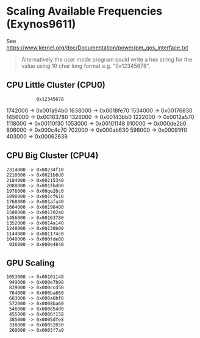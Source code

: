 # Scaling Available Frequencies (Exynos9611)

See https://www.kernel.org/doc/Documentation/power/pm_qos_interface.txt

> Alternatively the user mode program could write a hex
> string for the value using 10 char long format e.g. "0x12345678".

## CPU Little Cluster (CPU0)

               0x12345678

   1742000 -> 0x001a94b0
   1638000 -> 0x0018fe70
   1534000 -> 0x00176830
   1456000 -> 0x00163780
   1326000 -> 0x00143bb0
   1222000 -> 0x0012a570
   1118000 -> 0x00110f30
   1053000 -> 0x00101148
    910000 -> 0x000de2b0
    806000 -> 0x000c4c70
    702000 -> 0x000ab630
    598000 -> 0x00091ff0
    403000 -> 0x00062638

## CPU Big Cluster (CPU4)

    2314000 -> 0x00234f10
    2210000 -> 0x0021b8d0
    2184000 -> 0x00215340
    2080000 -> 0x001fbd00
    1976000 -> 0x00qe26c0
    1898000 -> 0x001cf610
    1768000 -> 0x001afa40
    1664000 -> 0x00196400
    1508000 -> 0x001702a0
    1456000 -> 0x00163780
    1352000 -> 0x0014a140
    1248000 -> 0x00130b00
    1144000 -> 0x001174c0
    1040000 -> 0x000fde80
     936000 -> 0x000e4840

## GPU Scaling

    1053000 -> 0x00101148
     949000 -> 0x000e7b08
     839000 -> 0x000ccd58
     764000 -> 0x000ba860
     683000 -> 0x000a6bf8
     572000 -> 0x0008ba60
     546000 -> 0x000854d0
     455000 -> 0x0006f158
     385000 -> 0x0005dfe8
     338000 -> 0x00052850
     260000 -> 0x0003f7a0
